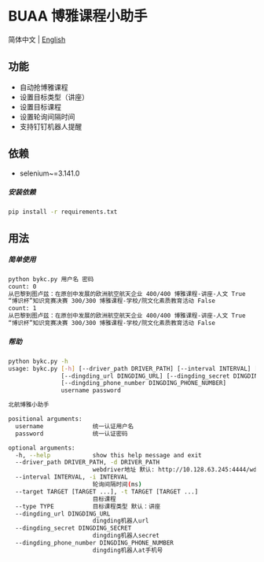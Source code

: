 # BUAA 博雅课程小助手

简体中文 | [English](https://github.com/Eadral/buaa-bykc/blob/master/README-en.md)


## 功能

- 自动抢博雅课程
- 设置目标类型（讲座）
- 设置目标课程
- 设置轮询间隔时间
- 支持钉钉机器人提醒

## 依赖

- selenium~=3.141.0

##### 安装依赖
```bash
pip install -r requirements.txt
```


## 用法

##### 简单使用
```bash
python bykc.py 用户名 密码
count: 0
从巴黎到图卢兹：在原创中发展的欧洲航空航天企业 400/400 博雅课程-讲座-人文 True
“博识杯”知识竞赛决赛 300/300 博雅课程-学校/院文化素质教育活动 False
count: 1
从巴黎到图卢兹：在原创中发展的欧洲航空航天企业 400/400 博雅课程-讲座-人文 True
“博识杯”知识竞赛决赛 300/300 博雅课程-学校/院文化素质教育活动 False

```

##### 帮助
```bash
python bykc.py -h
usage: bykc.py [-h] [--driver_path DRIVER_PATH] [--interval INTERVAL] [--target TARGET [TARGET ...]] [--type TYPE]
               [--dingding_url DINGDING_URL] [--dingding_secret DINGDING_SECRET]
               [--dingding_phone_number DINGDING_PHONE_NUMBER]
               username password

北航博雅小助手

positional arguments:
  username              统一认证用户名
  password              统一认证密码

optional arguments:
  -h, --help            show this help message and exit
  --driver_path DRIVER_PATH, -d DRIVER_PATH
                        webdriver地址 默认: http://10.128.63.245:4444/wd/hub
  --interval INTERVAL, -i INTERVAL
                        轮询间隔时间(ms)
  --target TARGET [TARGET ...], -t TARGET [TARGET ...]
                        目标课程
  --type TYPE           目标课程类型 默认：讲座
  --dingding_url DINGDING_URL
                        dingding机器人url
  --dingding_secret DINGDING_SECRET
                        dingding机器人secret
  --dingding_phone_number DINGDING_PHONE_NUMBER
                        dingding机器人at手机号

```
